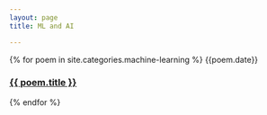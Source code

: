 ```yaml
---
layout: page
title: ML and AI

---
```


{% for poem in site.categories.machine-learning %}
  {{poem.date}}
  <h3><a href="{{ poem.url | relative_url }}">{{ poem.title }}</a></h3>
{% endfor %}


[jekyll-organization]: https://github.com/jekyll
